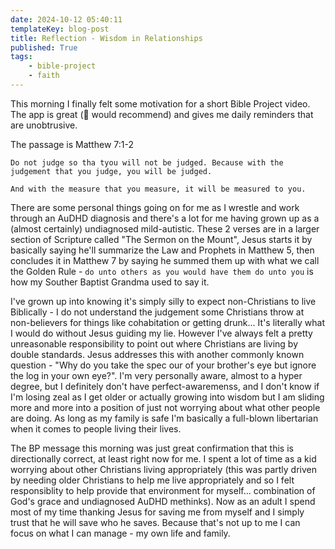 ```yaml
---
date: 2024-10-12 05:40:11
templateKey: blog-post
title: Reflection - Wisdom in Relationships
published: True
tags:
    - bible-project
    - faith
---
```


This morning I finally felt some motivation for a short Bible Project video. The app is great (💯 would recommend) and gives me daily reminders that are unobtrusive.

The passage is Matthew 7:1-2

```
Do not judge so tha tyou will not be judged. Because with the judgement that you judge, you will be judged.

And with the measure that you measure, it will be measured to you.
```

There are some personal things going on for me as I wrestle and work through an AuDHD diagnosis and there's a lot for me having grown up as a (almost certainly) undiagnosed mild-autistic. These 2 verses are in a larger section of Scripture called "The Sermon on the Mount", Jesus starts it by basically saying he'll summarize the Law and Prophets in Matthew 5, then concludes it in Matthew 7 by saying he summed them up with what we call the Golden Rule - `do unto others as you would have them do unto you` is how my Souther Baptist Grandma used to say it.

I've grown up into knowing it's simply silly to expect non-Christians to live Biblically - I do not understand the judgement some Christians throw at non-believers for things like cohabitation or getting drunk... It's literally what I would do without Jesus guiding my lie. However I've always felt a pretty unreasonable responsibility to point out where Christians are living by double standards. Jesus addresses this with another commonly known question - "Why do you take the spec our of your brother's eye but ignore the log in your own eye?". I'm very personally aware, almost to a hyper degree, but I definitely don't have perfect-awaremenss, and I don't know if I'm losing zeal as I get older or actually growing into wisdom but I am sliding more and more into a position of just not worrying about what other people are doing. As long as my family is safe I'm basically a full-blown libertarian when it comes to people living their lives.

The BP message this morning was just great confirmation that this is directionally correct, at least right now for me. I spent a lot of time as a kid worrying about other Christians living appropriately (this was partly driven by needing older Christians to help me live appropriately and so I felt responsiblity to help provide that environment for myself... combination of God's grace and undiagnosed AuDHD methinks). Now as an adult I spend most of my time thanking Jesus for saving me from myself and I simply trust that he will save who he saves. Because that's not up to me I can focus on what I can manage - my own life and family.

